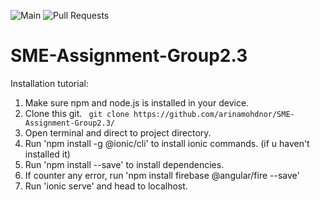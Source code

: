 
![Main](https://github.com/arinamohdnor/SME-Assignment-Group2.3/workflows/Main%20Branch/badge.svg)
![Pull Requests](https://github.com/arinamohdnor/SME-Assignment-Group2.3/workflows/Pull%20Requests/badge.svg)

# SME-Assignment-Group2.3

Installation tutorial:

1. Make sure npm and node.js is installed in your device.
2. Clone this git. 
 ``` git clone https://github.com/arinamohdnor/SME-Assignment-Group2.3/```
3. Open terminal and direct to project directory.
4. Run 'npm install -g @ionic/cli' to install ionic commands. (if u haven't installed it) 
5. Run 'npm install --save' to install dependencies.
6. If counter any error, run 'npm install firebase @angular/fire --save'
7. Run 'ionic serve' and head to localhost.
